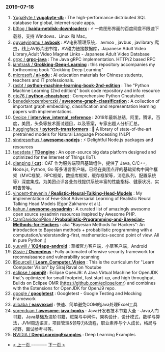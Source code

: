 ### 2019-07-18 
1. [YugaByte / **yugabyte-db**](https://github.com/YugaByte/yugabyte-db) : The high-performance distributed SQL database for global, internet-scale apps.
1. [b3log / **baidu-netdisk-downloaderx**](https://github.com/b3log/baidu-netdisk-downloaderx) : ⚡️ 一款图形界面的百度网盘不限速下载器，支持 Windows、Linux 和 Mac。
1. [guyueyingmu / **avbook**](https://github.com/guyueyingmu/avbook) : AV电影管理系统， avmoo , javbus , javlibrary 爬虫，线上AV影片图书馆，AV磁力链接数据库，Japanese Adult Video Library,Adult Video Magnet Links - Japanese Adult Video Database
1. [grpc / **grpc-java**](https://github.com/grpc/grpc-java) : The Java gRPC implementation. HTTP/2 based RPC
1. [iamtrask / **Grokking-Deep-Learning**](https://github.com/iamtrask/Grokking-Deep-Learning) : this repository accompanies my forthcoming book "Grokking Deep Learning"
1. [microsoft / **ai-edu**](https://github.com/microsoft/ai-edu) : AI education materials for Chinese students, teachers and IT professionals.
1. [rasbt / **python-machine-learning-book-2nd-edition**](https://github.com/rasbt/python-machine-learning-book-2nd-edition) : The "Python Machine Learning (2nd edition)" book code repository and info resource
1. [gto76 / **python-cheatsheet**](https://github.com/gto76/python-cheatsheet) : Comprehensive Python Cheatsheet
1. [benedekrozemberczki / **awesome-graph-classification**](https://github.com/benedekrozemberczki/awesome-graph-classification) : A collection of important graph embedding, classification and representation learning papers with implementations.
1. [0voice / **interview_internal_reference**](https://github.com/0voice/interview_internal_reference) : 2019年最新总结，阿里，腾讯，百度，美团，头条等技术面试题目，以及答案，专家出题人分析汇总。
1. [huggingface / **pytorch-transformers**](https://github.com/huggingface/pytorch-transformers) : 👾 A library of state-of-the-art pretrained models for Natural Language Processing (NLP)
1. [sindresorhus / **awesome-nodejs**](https://github.com/sindresorhus/awesome-nodejs) : ⚡️ Delightful Node.js packages and resources
1. [taosdata / **TDengine**](https://github.com/taosdata/TDengine) : An open-source big data platform designed and optimized for the Internet of Things (IoT).
1. [dianping / **cat**](https://github.com/dianping/cat) : CAT 作为服务端项目基础组件，提供了 Java, C/C++, Node.js, Python, Go 等多语言客户端，已经在美团点评的基础架构中间件框架（MVC框架，RPC框架，数据库框架，缓存框架等，消息队列，配置系统等）深度集成，为美团点评各业务线提供系统丰富的性能指标、健康状况、实时告警等。
1. [vincent-thevenin / **Realistic-Neural-Talking-Head-Models**](https://github.com/vincent-thevenin/Realistic-Neural-Talking-Head-Models) : My implementation of Few-Shot Adversarial Learning of Realistic Neural Talking Head Models (Egor Zakharov et al.).
1. [kahun / **awesome-sysadmin**](https://github.com/kahun/awesome-sysadmin) : A curated list of amazingly awesome open source sysadmin resources inspired by Awesome PHP.
1. [CamDavidsonPilon / **Probabilistic-Programming-and-Bayesian-Methods-for-Hackers**](https://github.com/CamDavidsonPilon/Probabilistic-Programming-and-Bayesian-Methods-for-Hackers) : aka "Bayesian Methods for Hackers": An introduction to Bayesian methods + probabilistic programming with a computation/understanding-first, mathematics-second point of view. All in pure Python ;)
1. [yuuwill / **1024app-android**](https://github.com/yuuwill/1024app-android) : 草榴官方客户端，小草客户端，Android
1. [j3ssie / **Osmedeus**](https://github.com/j3ssie/Osmedeus) : Fully automated offensive security framework for reconnaissance and vulnerability scanning
1. [llSourcell / **Learn_Computer_Vision**](https://github.com/llSourcell/Learn_Computer_Vision) : This is the curriculum for "Learn Computer Vision" by Siraj Raval on Youtube
1. [eclipse / **openj9**](https://github.com/eclipse/openj9) : Eclipse OpenJ9: A Java Virtual Machine for OpenJDK that's optimized for small footprint, fast start-up, and high throughput. Builds on Eclipse OMR (https://github.com/eclipse/omr) and combines with the Extensions for OpenJDK for OpenJ9 repo.
1. [google / **googletest**](https://github.com/google/googletest) : Googletest - Google Testing and Mocking Framework
1. [alibaba / **easyexcel**](https://github.com/alibaba/easyexcel) : 快速、简单避免OOM的java处理Excel工具
1. [sorenduan / **awesome-java-books**](https://github.com/sorenduan/awesome-java-books) : Java开发者技术书籍大全 - Java入门书籍，Java基础及进阶书籍，框架与中间件，架构设计，设计模式，数学与算法，JVM周边语言，项目管理&领导力&流程，职业素养与个人成长，格局与视野，面试参考书等。
1. [NVIDIA / **DeepLearningExamples**](https://github.com/NVIDIA/DeepLearningExamples) : Deep Learning Examples 

- [ < 上一页 ](https://github.com/able8/github-trending-daily-record/blob/master/2019-07-17.md) -------- [ 下一页 > ](https://github.com/able8/github-trending-daily-record/blob/master/2019-07-19.md)